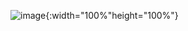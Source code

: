 ![image](https://user-images.githubusercontent.com/48341382/71476290-99f49500-2827-11ea-8b4d-ac5347345461.png){:width="100%"height="100%"}
